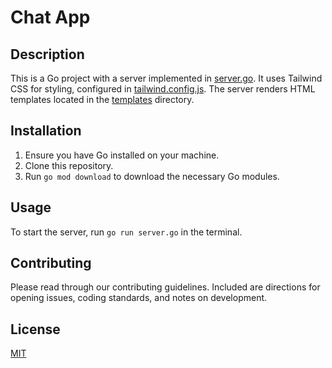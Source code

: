 # Chat App

## Description

This is a Go project with a server implemented in [server.go](server.go). It uses Tailwind CSS for styling, configured in [tailwind.config.js](tailwind.config.js). The server renders HTML templates located in the [templates](templates) directory.

## Installation

1. Ensure you have Go installed on your machine.
2. Clone this repository.
3. Run `go mod download` to download the necessary Go modules.

## Usage

To start the server, run `go run server.go` in the terminal.

## Contributing

Please read through our contributing guidelines. Included are directions for opening issues, coding standards, and notes on development.

## License

[MIT](http://opensource.org/licenses/MIT)
